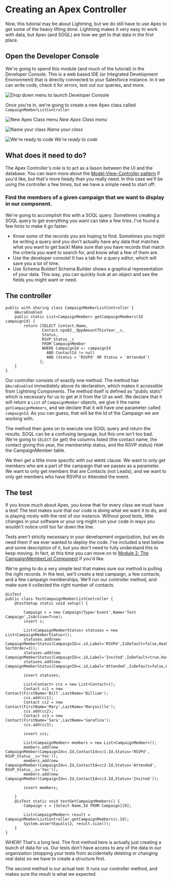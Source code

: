 # Creating an Apex Controller

Now, this tutorial may be about Lightning, but we do still have to use Apex to get some of the heavy lifting done. Lightning makes it very easy to work with data, but Apex (and SOQL) are how we get to that data in the first place.

## Open the Developer Console

We're going to spend this module (and much of the tutorial) in the Developer Console. This is a web based IDE (or Integrated Development Environment) that is directly connected to your Salesforce instance. In it we can write code, check it for errors, test out our queries, and more.

![Drop down menu to launch Developer Console](http://i.imgur.com/xmvAzoH.png)

Once you're in, we're going to create a new Apex class called `CampaignMemberListController`

![New Apex Class menu](http://i.imgur.com/GqX2dAA.png)
*New Apex Class menu*

![Name your class](http://i.imgur.com/UERr8Je.png)
*Name your class*

![We're ready to code](http://i.imgur.com/oBdAE0Q.png)
*We're ready to code*

## What does it need to do?

The Apex Controller's role is to act as a liason between the UI and the database. You can learn more about the [Model-View-Controller pattern](http://blog.codinghorror.com/understanding-model-view-controller/) if you'd like, but that's more heady than you really need. In this case we'll be using the controller a few times, but we have a simple need to start off:

### Find the members of a given campaign that we want to display in our component.

We're going to accomplish this with a SOQL query. Sometimes creating a SOQL query to get everything you want can take a few tries. I've found a few hints to make it go faster:

* Know some of the records you are hoping to find. Sometimes you might be writing a query and you don't actually have any data that matches what you want to get back! Make sure that you have records that match the criteria you want to search for, and know what a few of them are.
* Use the developer console! It has a tab for a query editor, which will save you a lot of time.
* Use Schema Builder! Schema Builder shows a graphical representation of your data. This way, you can quickly look at an object and see the fields you might want or need.

## The controller

    public with sharing class CampaignMemberListController {
        @AuraEnabled
        public static List<CampaignMember> getCampaignMembers(Id campaignId) {
            return [SELECT Contact.Name, 
                    Contact.npo02__OppAmountThisYear__c,
                    Status,
                    RSVP_Status__c 
                    FROM CampaignMember 
                    WHERE CampaignId =: campaignId 
                      AND ContactId != null 
                      AND (Status = 'RSVPd' OR Status = 'Attended')
                   ];
        }
    }

Our controller consists of exactly one method. The method has `@AuraEnabled` immediately above its declaration, which makes it accessible from Lightning Components. The method itself is defined as "public static" which is necessary for us to get at it from the UI as well. We declare that it will return a `List` of `CampaignMember` objects, we give it the name `getCampaignMembers`, and we declare that it will have one parameter called `campaignId`. As you can guess, that will be the Id of the Campaign we are working with.

The method then goes on to execute one SOQL query and return the results. SOQL can be a confusing language, but this one isn't too bad. We're going to `SELECT` (or get) the columns listed (the contact name, the contact giving this year, the membership status, and the RSVP status) `FROM` the CampaignMember table. 

We then get a little more specific with our `WHERE` clause. We want to only get members who are a part of the campaign that we passes as a parameter. We want to only get members that are Contacts (not Leads), and we want to only get members who have RSVPd or Attended the event.

## The test

If you know much about Apex, you know that for every class we must have a test! The test makes sure that our code is doing what we want it to do, and is playing nicely with the rest of our instance. Without good tests, little changes in your software or your org might ruin your code in ways you wouldn't notice until too far down the line.

Tests aren't strictly necessary in your development organization, but we do need them if we ever wanted to deploy the code. I've included a test below and some description of it, but you don't need to fully understand this to keep moving. In fact, at this time you can move on to [Module 2: The CampaignMemberList Component]() if you'd like.

We're going to do a very simple test that makes sure our method is pulling the right records. In the test, we'll create a test campaign, a few contacts, and a few campaign memberships. We'll run our controller method, and make sure it collected the right number of contacts.

    @isTest
    public class TestCampaignMemberListController {
        @testSetup static void setup() {
            
            Campaign c = new Campaign(Type='Event',Name='Test Campaign',IsActive=True);
            insert c;
            
            List<CampaignMemberStatus> statuses = new List<CampaignMemberStatus>();
            statuses.add(new CampaignMemberStatus(CampaignID=c.id,Label='RSVPd',IsDefault=false,HasResponded=true, SortOrder=3));
    		statuses.add(new CampaignMemberStatus(CampaignID=c.id,Label='Invited',IsDefault=true,HasResponded=false,SortOrder=4));
            statuses.add(new CampaignMemberStatus(CampaignID=c.id,Label='Attended',IsDefault=false,HasResponded=true,SortOrder=5));
            
            insert statuses;
            
            List<Contact> ccs = new List<Contact>();
            Contact cc1 = new Contact(FirstName='Bill',LastName='Billiam');
            ccs.add(cc1);
            Contact cc2 = new Contact(FirstName='Mary',LastName='Marysville');
            ccs.add(cc2);
            Contact cc3 = new Contact(FirstName='Sara',LastName='Sarafina');
            ccs.add(cc3);
            
            insert ccs;
            
            List<CampaignMember> members = new List<CampaignMember>();
            members.add(new CampaignMember(CampaignId=c.Id,ContactId=cc1.Id,Status='RSVPd',    RSVP_Status__c='Yes'));
            members.add(new CampaignMember(CampaignId=c.Id,ContactId=cc2.Id,Status='Attended',    RSVP_Status__c='Yes'));
            members.add(new CampaignMember(CampaignId=c.Id,ContactId=cc3.Id,Status='Invited'));
            
            insert members;
            
        }
        @isTest static void testGetCampaignMembers() {
            Campaign c = [Select Name,Id FROM Campaign][0];
    
            List<CampaignMember> result = CampaignMemberListController.getCampaignMembers(c.Id);
            System.assertEquals(2, result.size());
        }
    }

WHEW! That's a long test. The first method here is actually just creating a bunch of data for us. Our tests don't have access to any of the data in our organization (stopping your tests from accidentally deleting or changing real data) so we have to create a structure first.

The second method is our actual test. It runs our controller method, and makes sure the result is what we expected. 

